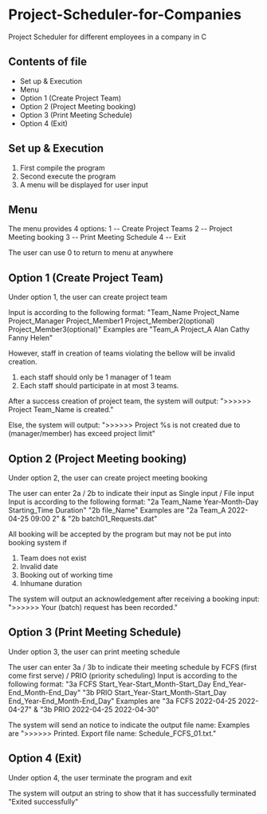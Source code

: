 # Project-Scheduler-for-Companies
Project Scheduler for different employees in a company in C

Contents of file
------------------------------------
* Set up & Execution
* Menu
* Option 1 (Create Project Team)
* Option 2 (Project Meeting booking)
* Option 3 (Print Meeting Schedule)
* Option 4 (Exit)

Set up & Execution
----------------------------------
1. First compile the program 
2. Second execute the program
3. A menu will be displayed for user input


Menu
----------------------------------
The menu provides 4 options:
1 -- Create Project Teams
2 -- Project Meeting booking
3 -- Print Meeting Schedule
4 -- Exit

The user can use 0 to return to menu at anywhere


Option 1 (Create Project Team)
----------------------------------
Under option 1, the user can create project team

Input is according to the following format:
"Team_Name Project_Name Project_Manager Project_Member1 Project_Member2(optional) Project_Member3(optional)"
Examples are "Team_A Project_A Alan Cathy Fanny Helen"

However, staff in creation of teams violating the bellow will be invalid creation.
1. each staff should only be 1 manager of 1 team
2. Each staff should participate in at most 3 teams.

After a success creation of project team, the system will output:
">>>>>> Project Team_Name is created."

Else, the system will output:
">>>>>> Project %s is not created due to (manager/member) has exceed project limit"


Option 2 (Project Meeting booking)
----------------------------------
Under option 2, the user can create project meeting booking

The user can enter 2a / 2b to indicate their input as Single input / File input
Input is according to the following format:
"2a Team_Name Year-Month-Day Starting_Time Duration"
"2b file_Name"
Examples are "2a Team_A 2022-04-25 09:00 2"
& "2b batch01_Requests.dat"

All booking will be accepted by the program but may not be put into booking system if
1. Team does not exist
2. Invalid date
3. Booking out of working time
4. Inhumane duration

The system will output an acknowledgement after receiving a booking input:
">>>>>> Your (batch) request has been recorded."


Option 3 (Print Meeting Schedule)
----------------------------------
Under option 3, the user can print meeting schedule

The user can enter 3a / 3b to indicate their meeting schedule by FCFS (first come first serve) / PRIO (priority scheduling)
Input is according to the following format:
"3a FCFS Start_Year-Start_Month-Start_Day End_Year-End_Month-End_Day"
"3b PRIO Start_Year-Start_Month-Start_Day End_Year-End_Month-End_Day"
Examples are "3a FCFS 2022-04-25 2022-04-27"
& "3b PRIO 2022-04-25 2022-04-30"

The system will send an notice to indicate the output file name:
Examples are ">>>>>> Printed. Export file name: Schedule_FCFS_01.txt."


Option 4 (Exit)
----------------------------------
Under option 4, the user terminate the program and exit

The system will output an string to show that it has successfully terminated
"Exited successfully"
